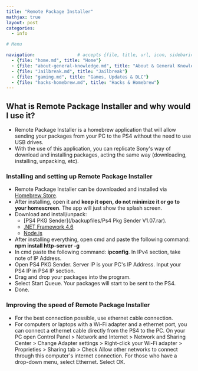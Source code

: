 ```yaml
---
title: "Remote Package Installer"
mathjax: true
layout: post
categories:
  - info

# Menu

navigation:                # accepts {file, title, url, icon, sidebaricon}
  - {file: "home.md", title: "Home"}
  - {file: "about-general-knowledge.md", title: "About & General Knowledge"}
  - {file: "Jailbreak.md", title: "Jailbreak"}
  - {file: "gaming.md", title: "Games, Updates & DLC"}
  - {file: "hacks-homebrew.md", title: "Hacks & Homebrew"}
---
```


## What is Remote Package Installer and why would I use it?

 * Remote Package Installer is a homebrew application that will allow sending your packages from your PC to the PS4 without the need to use USB drives.
 * With the use of this application, you can replicate Sony's way of download and installing packages, acting the same way (downloading, installing, unpacking, etc).

### Installing and setting up Remote Package Installer

 * Remote Package Installer can be downloaded and installed via [Homebrew Store](hb-store.md).
 * After installing, open it and **keep it open, do not minimize it or go to your homescreen**. The app will just show the splash screen.
 * Download and install/unpack:
   * [PS4 PKG Sender](/backupfiles/Ps4 Pkg Sender V1.07.rar).
   * <a href="https://www.microsoft.com/en-nz/download/details.aspx?id=48130"> .NET Framework 4.6 </a>
   * <a href="https://nodejs.org/en/"> Node.js </a>
 * After installing everything, open cmd and paste the following command: **npm install http-server -g**
 * In cmd paste the following command: **ipconfig**. In IPv4 section, take note of IP Address.
 * Open PS4 PKG Sender. Server IP is your PC's IP Address. Input your PS4 IP in PS4 IP section.
 * Drag and drop your packages into the program.
 * Select Start Queue. Your packages will start to be sent to the PS4.
 * Done.

### Improving the speed of Remote Package Installer

 * For the best connection possible, use ethernet cable connection.
 * For computers or laptops with a Wi-Fi adapter and a ethernet port, you can connect a ethernet cable directly from the PS4 to the PC. On your PC open Control Panel > Network and Internet > Network and Sharing Center > Change Adapter settings > Right-click your Wi-Fi adapter > Proprieties > Sharing tab > Check Allow other networks to connect through this computer's internet connection. For those who have a drop-down menu, select Ethernet. Select OK.
